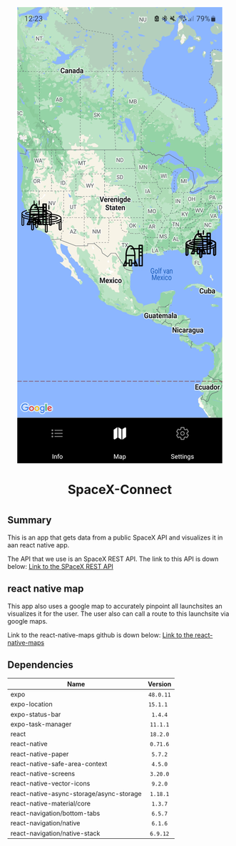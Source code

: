 <p align="center"> <img src="https://github.com/Maximus080111/SpaceX-Connect/blob/master/imgs/md_img.jpg"></p>
<h1 align="center"> SpaceX-Connect <h1>

## Summary
This is an app that gets data from a public SpaceX API and visualizes it in aan react native app. 

The API that we use is an SpaceX REST API. The link to this API is down below:
[Link to the SPaceX REST API](https://github.com/r-spacex/SpaceX-API)

## react native map 
This app also uses a google map to accurately pinpoint all launchsites an visualizes it for the user. The user also can call a route to this launchsite via google maps.

Link to the react-native-maps github is down below:
[Link to the react-native-maps](https://github.com/react-native-maps/react-native-maps)

## Dependencies
| Name                                     | Version  |
| ---------------------------------------- |:--------:|
| expo                                     | `48.0.11`|
| expo-location                            | `15.1.1 `| 
| expo-status-bar                          | `1.4.4`  |
| expo-task-manager                        | `11.1.1` | 
| react                                    | `18.2.0` |
| react-native                             | `0.71.6` |
| react-native-paper                       | `5.7.2`  |
| react-native-safe-area-context           | `4.5.0`  |
| react-native-screens                     | `3.20.0` |
| react-native-vector-icons                | `9.2.0`  |
| react-native-async-storage/async-storage | `1.18.1` |
| react-native-material/core               | `1.3.7`  |
| react-navigation/bottom-tabs             | `6.5.7`  | 
| react-navigation/native                  | `6.1.6`  |
| react-navigation/native-stack            | `6.9.12` |